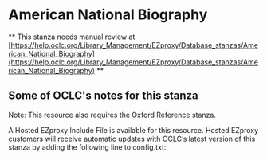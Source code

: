 # American National Biography
** This stanza needs manual review at [https://help.oclc.org/Library_Management/EZproxy/Database_stanzas/American_National_Biography](https://help.oclc.org/Library_Management/EZproxy/Database_stanzas/American_National_Biography) **

## Some of OCLC's notes for this stanza

Note: This resource also requires the Oxford Reference stanza.

A Hosted EZproxy Include File is available for this resource. Hosted EZproxy customers will receive automatic updates with OCLC&rsquo;s latest version of this stanza by adding the following line to config.txt:
